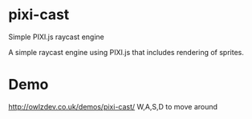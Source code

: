 # pixi-cast
Simple PIXI.js raycast engine

A simple raycast engine using PIXI.js that includes rendering of sprites. 

# Demo
http://owlzdev.co.uk/demos/pixi-cast/
W,A,S,D to move around
